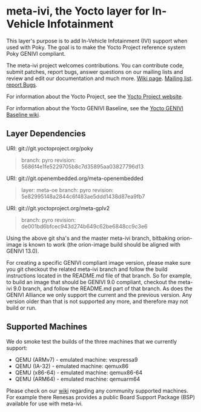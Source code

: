 meta-ivi, the Yocto layer for In-Vehicle Infotainment
=====================================================

This layer's purpose is to add In-Vehicle Infotainment (IVI) support when
used with Poky.  The goal is to make the Yocto Project reference system
Poky GENIVI compliant.

The meta-ivi project welcomes contributions. You can contribute code,
submit patches, report bugs, answer questions on our mailing lists and
review and edit our documentation and much more.
[Wiki page](https://at.projects.genivi.org/wiki/display/PROJ/meta-ivi).
[Mailing list](https://lists.genivi.org/mailman/listinfo/genivi-meta-ivi).
[report Bugs](https://at.projects.genivi.org/jira/projects/BASE/).

For information about the Yocto Project, see the
[Yocto Project website](https://www.yoctoproject.org).  

For information about the Yocto GENIVI Baseline, see the
[Yocto GENIVI Baseline wiki](https://at.projects.genivi.org/wiki/display/PROJ/GENIVI+Baselines). 

Layer Dependencies
------------------

URI: git://git.yoctoproject.org/poky
> branch:   pyro
> revision: 5686f4e1fe5229705b8c7d35895aa03827796d13

URI: git://git.openembedded.org/meta-openembedded
> layer:    meta-oe
> branch:   pyro
> revision: 5e82995148a2844c6f483ae5ddd1438d87ea9fb7

URI: git://git.yoctoproject.org/meta-gplv2
> branch:   pyro
> revision: de001bd6bfcec943d274b649c62be6848cc9c3e6

Using the above git sha's and the master meta-ivi branch,
 bitbaking orion-image is known to work
 (the orion-image build should be aligned with GENIVI 13.0).

For creating a specific GENIVI compliant image version, please make sure you
git checkout the related meta-ivi branch and follow the build instructions
located in the README.md file of that branch.  So for example, to build
an image that should be GENIVI 9.0 compliant, checkout the meta-ivi 9.0 branch,
and follow the README.md part of that branch.  As does the GENIVI Alliance
we only support the current and the previous version.  Any version older
than that is not supported any more, and therefore may not build or run.

Supported Machines
------------------

We do smoke test the builds of the three machines that we currently support:

* QEMU (ARMv7) - emulated machine: vexpressa9
* QEMU (IA-32) - emulated machine: qemux86
* QEMU (x86-64) - emulated machine: qemux86-64
* QEMU (ARM64) - emulated machine: qemuarm64

Please check on our [wiki](https://at.projects.genivi.org/wiki/display/PROJ/meta-ivi)
regarding any community supported machines.
For example there Renesas provides a public Board Support Package (BSP)
available for use with meta-ivi.
